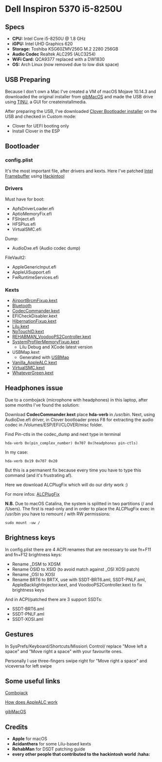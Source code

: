 # Dell Inspiron 5370 i5-8250U

## Specs
* **CPU:** Intel Core i5-8250U @ 1.8 GHz
* **iGPU:** Intel UHD Graphics 620
* **Storage:** Toshiba KSG60ZMV256G M.2 2280 256GB
* **Audio Codec** Realtek ALC295 (ALC3254)
* **WiFi Card:** QCA9377 replaced with a DW1830
* **OS:** Arch Linux (now removed due to low disk space)


## USB Preparing

Because I don't own a Mac I've created a VM of macOS Mojave 10.14.3 and downloaded the original installer from [gibMacOS](https://github.com/corpnewt/gibMacOS) and made the USB drive using [TINU](https://github.com/ITzTravelInTime/TINU/), a GUI for createinstallmedia.

After preparing the USB, I've downloaded [Clover Bootloader installer](https://github.com/Dids/clover-builder/releases/latest) on the USB and checked in Custom mode:

* Clover for UEFI booting only
* Install Clover in the ESP

## Bootloader

### config.plist

It's the most important file, after drivers and kexts.
Here I've patched [Intel Framebuffer](https://www.tonymacx86.com/threads/guide-intel-framebuffer-patching-using-whatevergreen.256490/) using [Hackintool](https://www.tonymacx86.com/threads/release-hackintool-v2-8-3.254559/)

### Drivers

Must have for boot:

* ApfsDriverLoader.efi
* AptioMemoryFix.efi
* FSInject.efi
* HFSPlus.efi
* VirtualSMC.efi

Dump:

* AudioDxe.efi (Audio codec dump)

FileVault2:

* AppleGenericInput.efi
* AppleUiSupport.efi
* FwRuntimeServices.efi

### Kexts

* [AirportBrcmFixup.kext](https://github.com/acidanthera/AirportBrcmFixup/releases/latest)* [Bluetooth](https://github.com/headkaze/OS-X-BrcmPatchRAM/releases)* [CodecCommander.kext](https://bitbucket.org/RehabMan/os-x-eapd-codec-commander/downloads/)* EFICheckDisabler.kext* [HibernationFixup.kext](https://github.com/acidanthera/HibernationFixup/releases/latest)* [Lilu.kext](https://github.com/acidanthera/Lilu/releases/latest)* [NoTouchID.kext](https://github.com/al3xtjames/NoTouchID/releases/latest)* [REHABMAN_VoodooPS2Controller.kext](https://bitbucket.org/RehabMan/os-x-voodoo-ps2-controller/downloads/)* [SystemProfilerMemoryFixup.kext](https://github.com/Goldfish64/SystemProfilerMemoryFixup)
 	* Lilu Debug and XCode latest version* USBMap.kext
	* Generated with [USBMap](https://github.com/corpnewt/USBMap) 	* [Vanilla_AppleALC.kext](https://github.com/acidanthera/AppleALC/releases/latest)* [VirtualSMC.kext](https://github.com/acidanthera/VirtualSMC/releases/latest)* [WhateverGreen.kext](https://github.com/acidanthera/WhateverGreen/releases)

## Headphones issue

Due to a combojack (microphone with headphones) in this laptop, after some months I've found the solution:

Download **CodecCommander.kext** place **hda-verb** in */usr/bin*. Next, using AudioDxe.efi driver, in Clover bootloader press F8 for extracting the audio codec in /Volumes/ESP/EFI/CLOVER/misc folder. 

Find Pin-ctls in the codec_dump and next type in terminal

`hda-verb 0x(pin_complex_number) 0x707 0x(headphones pin-ctls)
`

In my case:

`hda-verb 0x19 0x707 0x20
`

But this is a permanent fix because every time you have to type this command (and it's frustrating af).

Here we download ALCPlugFix which will do our dirty work :)

For more infos: [ALCPlugFix](https://osxlatitude.com/forums/topic/11316-how-to-fix-static-noisedistortioncrackling-sound-and-combo-jack-on-laptops/)

**N.B.** Due to macOS Catalina, the system is splitted in two partitions (/ and /Users). The first is read-only and in order to place the ALCPlugFix exec in /usr/bin you have to remount / with RW permissions:

`sudo mount -uw /`

## Brightness keys

In config.plist there are 4 ACPI renames that are necessary to use fn+F11 and fn+F12 brightness keys:

* Rename _DSM to XDSM
* Rename OSID to XSID (to avoid match against _OSI XOSI patch)
* Rename _OSI to XOSI
* Rename BRT6 to BRTX, use with SSDT-BRT6.aml, SSDT-PNLF.aml, AppleBacklightInjector.kext, and VoodooPS2Controller.kext to fix brightness keys

And in ACPI/patched there are 3 support SSDTs:

* SSDT-BRT6.aml
* SSDT-PNLF.aml
* SSDT-XOSI.aml

## Gestures

In SysPrefs/Keyboard/Shortcuts/Mission\ Control/ replace "Move left a space" and "Move right a space" with your favourite ones.

Personally I use three-fingers swipe right for "Move right a space" and viceversa for left swipe

## Some useful links

[Combojack](https://osxlatitude.com/forums/topic/11316-how-to-fix-static-noisedistortioncrackling-sound-and-combo-jack-on-laptops/)

[How does AppleALC work](https://osxlatitude.com/forums/topic/1946-complete-applehda-patching-guide/)

[gibMacOS](https://github.com/corpnewt/gibMacOS)

## Credits

* **Apple** for macOS
* **Acidanthera** for some Lilu-based kexts
* **RehabMan** for DSDT patching guide
* **every other people that contributed to the hackintosh world :haha:**



